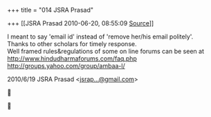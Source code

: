 +++
title = "014 JSRA Prasad"

+++
[[JSRA Prasad	2010-06-20, 08:55:09 [Source](https://groups.google.com/g/bvparishat/c/NIfZzfqR3eE)]]



I meant to say 'email id' instead of 'remove her/his email politely'.  
Thanks to other scholars for timely response.  
Well framed rules&regulations of some on line forums can be seen at  
<http://www.hindudharmaforums.com/faq.php>  
<http://groups.yahoo.com/group/ambaa-l/>  
  
  

2010/6/19 JSRA Prasad \<[jsrap...@gmail.com]()\>





